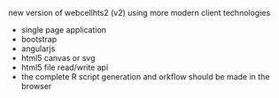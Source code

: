 new version of webcellhts2 (v2) using more modern client technologies
* single page application
* bootstrap
* angularjs
* html5 canvas or svg
* html5 file read/write api
* the complete R script generation and orkflow should be made in the browser

